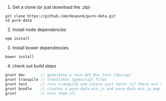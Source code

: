 1. Get a clone (or just download the .zip)
```
git clone https://github.com/devpunk/pure-data.git
cd pure-data
```

2. Install node dependencies
```
npm install
```

3. Install bower dependencies
```
bower install
```

4. check out build steps
```javascript
grunt doc       // generates a nice API-Doc into /doc/api
grunt transpile // translates typescript files
grunt test      // runs transpile and intern unit tests (if there are transpile errors try running with --force)
grunt bundle    // creates a pure-data.min.js and pure-data.min.js.map in /build
grunt           // runs them all
```
